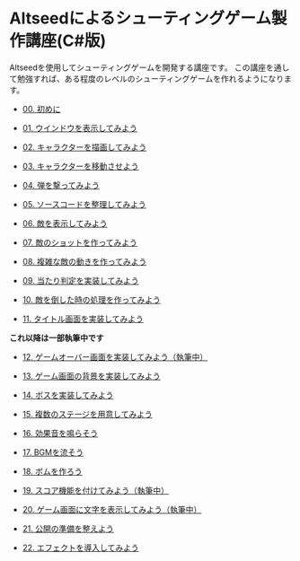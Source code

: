 ﻿
# Altseedによるシューティングゲーム製作講座(C#版)

Altseedを使用してシューティングゲームを開発する講座です。
この講座を通して勉強すれば、ある程度のレベルのシューティングゲームを作れるようになります。

* [00. 初めに](00.md)

* [01. ウインドウを表示してみよう](01.md)

* [02. キャラクターを描画してみよう](02.md)

* [03. キャラクターを移動させよう](03.md)

* [04. 弾を撃ってみよう](04.md)

* [05. ソースコードを整理してみよう](05.md)

* [06. 敵を表示してみよう](06.md)

* [07. 敵のショットを作ってみよう](07.md)

* [08. 複雑な敵の動きを作ってみよう](08.md)

* [09. 当たり判定を実装してみよう](09.md)

* [10. 敵を倒した時の処理を作ってみよう](10.md)

* [11. タイトル画面を実装してみよう](11.md)

**これ以降は一部執筆中です**

* [12. ゲームオーバー画面を実装してみよう（執筆中）](12.md)

* [13. ゲーム画面の背景を実装してみよう](13.md)

* [14. ボスを実装してみよう](14.md)

* [15. 複数のステージを用意してみよう](15.md)

* [16. 効果音を鳴らそう](16.md)

* [17. BGMを流そう](17.md)

* [18. ボムを作ろう](18.md)

* [19. スコア機能を付けてみよう（執筆中）](19.md)

* [20. ゲーム画面に文字を表示してみよう（執筆中）](20.md)

* [21. 公開の準備を整えよう](21.md)

* [22. エフェクトを導入してみよう](22.md)



